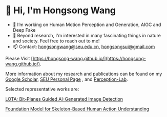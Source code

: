 # 👋 Hi, I'm Hongsong Wang

- 🔭 I’m working on Human Motion Perception and Generation, AIGC and Deep Fake
- 🌱 Beyond research, I'm interested in many fascinating things in nature and society. Feel free to reach out to me! 
- 📫 Contact: hongsongwang@seu.edu.cn, hongsongsui@gmail.com

Please Visit [https://hongsong-wang.github.io/](https://hongsong-wang.github.io/). 

More information about my research and publications can be found on my [Google Scholar](https://scholar.google.com/citations?hl=en&user=LzQnGacAAAAJ&view_op=list_works&sortby=pubdate), [SEU Personal Page](https://cs.seu.edu.cn/hongsongwang/main.htm) , and [Perception-Lab](https://hongsong-wang.github.io/Perception-Lab/).

Selected representative works are:

[LOTA: Bit-Planes Guided AI-Generated Image Detection](https://github.com/hongsong-wang/LOTA)

[Foundation Model for Skeleton-Based Human Action Understanding](https://github.com/wengwanjiang/FoundSkelModel/)

